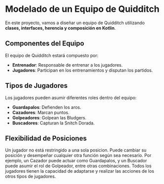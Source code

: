 # Modelado de un Equipo de Quidditch

En este proyecto, vamos a diseñar un equipo de Quidditch utilizando **clases, interfaces, herencia y composición en Kotlin**. 

## Componentes del Equipo

El equipo de Quidditch estará compuesto por:

- **Entrenador**: Responsable de entrenar a los jugadores.
- **Jugadores**: Participan en los entrenamientos y disputan los partidos.

## Tipos de Jugadores

Los jugadores pueden asumir diferentes roles dentro del equipo:

- **Guardapalos**: Defienden los aros.
- **Cazadores**: Marcan puntos.
- **Golpeadores**: Golpean las Bludgers.
- **Buscadores**: Capturan la Snitch Dorada.

## Flexibilidad de Posiciones

Un jugador no está restringido a una sola posicion. Puede cambiar su posición y desempeñar cualquier otra función según sea necesario. Por ejemplo, un Cazador puede actuar como Guardapalos, y un Buscador puede asumir el rol de Golpeador, entre otras combinaciones. Todos los jugadores tienen la capacidad de adaptarse y realizar las acciones de los otros tipos de jugadores.

